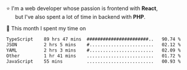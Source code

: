 ⭐ I'm a web developer whose passion is frontend with <b>React</b>,<br/>
&nbsp; &nbsp; &nbsp; but I've also spent a lot of time in backend with <b>PHP</b>.

📅 This month I spent my time on

<!--START_SECTION:waka-->

```txt
TypeScript    89 hrs 47 mins  #######################..   90.74 %
JSON          2 hrs 5 mins    #........................   02.12 %
YAML          2 hrs 3 mins    #........................   02.09 %
Other         1 hr 41 mins    .........................   01.72 %
JavaScript    55 mins         .........................   00.93 %
```

<!--END_SECTION:waka-->
